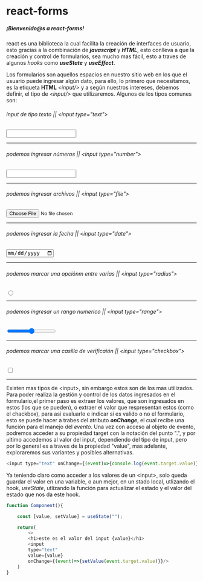 # react-forms

##### ¡Bienvenido@s a _react-forms_!

react es una biblioteca la cual facilita la creación de interfaces de usuario, esto gracias a la combinación de _**javascript**_ y _**HTML**_, 
esto conlleva a que la creación y control de formularios, sea mucho mas fácil, esto a traves de algunos _hooks_ como _**useState**_ y _**useEffect**_.

Los formularios son aquellos espacios en nuestro sitio web en los que el usuario puede ingresar algún dato, para ello, lo primero que necesitamos, es la etiqueta **HTML** _\<input/>_ y a según nuestros intereses, debemos definir, el tipo de _\<input/>_ que utilizaremos. Algunos de los tipos comunes son:

###### input de tipo texto || \<input type="text">
<input type="text"> 

---

###### podemos ingresar números || \<input type="number"> 
<input type="number"> 

---
###### podemos ingresar archivos || \<input type="file">  
<input type="file">

---
###### podemos ingresar la fecha || \<input type="date">  
<input type="date">  

---
###### podemos marcar una opciónm entre varias || \<input type="radius">  
<input type="radio">

---
###### podemos ingresar un rango numerico || \<input type="range"> 
<input type="range">

---
###### podemos marcar una casilla de verificaión || \<input type="checkbox"> 
<input type="checkbox">

---

Existen mas tipos de \<input>, sin embargo estos son de los mas utilizados. Para poder realiza la gestión y control de los datos ingresados en el formulario,el primer paso es extraer los valores, que son ingresados en estos (los que se pueden), o extraer el valor que respresentan estos (como el chackbox), para asi evaluarlo e indicar si es valido o no el formulario, esto se puede hacer a trabes del atributo _**onChange**_, el cual recibe una función para el manejo del _evento_. Una vez con acceso al objeto de evento, podremos acceder a su propiedad target con la notación del punto ".", y por ultimo accedemos al valor del input, dependiendo del tipo de input, pero por lo general es a traves de la propiedad "value", mas adelante, exploraremos sus variantes y posibles alternativas.

```javascript
<input type="text" onChange={(event)=>{console.log(event.target.value)}}/>//value es el texto en el input
```

Ya teniendo claro como acceder a los valores de un \<input>, solo queda guardar el valor en una variable, o aun mejor, en un stado local, utlizando el hook, _useState_, utlizando la función para actualizar el estado y el valor del estado que nos da este hook.

```javascript
function Component(){

    const [value, setValue] = useState("");

    return(
        <>
        <h1>este es el valor del input {value}</h1>
        <input 
        type="text" 
        value={value}
        onChange={(event)=>{setValue(event.target.value)}}/>
    )
}
```

